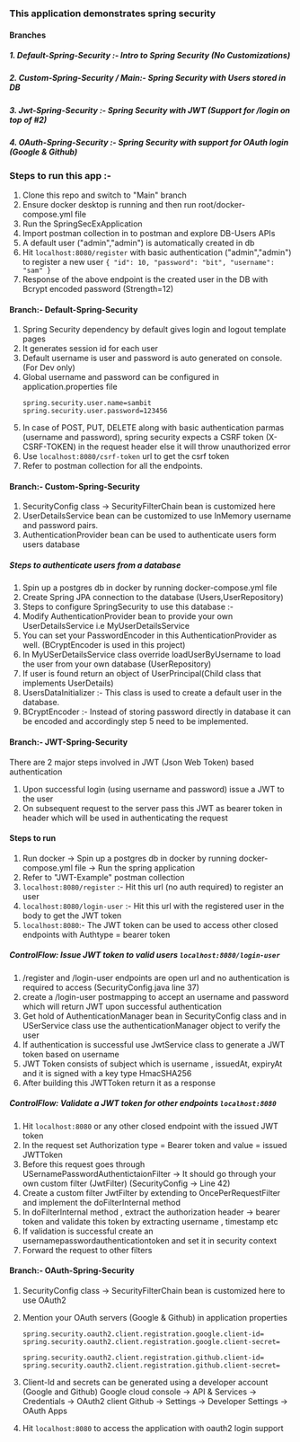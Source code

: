 ### This application demonstrates spring security

#### Branches

##### 1. Default-Spring-Security :- Intro to Spring Security (No Customizations)
##### 2. Custom-Spring-Security / Main:- Spring Security with Users stored in DB
##### 3. Jwt-Spring-Security :- Spring Security with JWT (Support for /login on top of #2)
##### 4. OAuth-Spring-Security :- Spring Security with support for OAuth login (Google & Github)

### Steps to run this app :-

1. Clone this repo and switch to "Main" branch
2. Ensure docker desktop is running and then run root/docker-compose.yml file
3. Run the SpringSecExApplication
4. Import postman collection in to postman and explore DB-Users APIs
5. A default user ("admin","admin") is automatically created in db
6. Hit `localhost:8080/register`  with basic authentication ("admin","admin") to register a new user
   `{
   "id": 10,
   "password": "bit",
   "username": "sam"
   }`
7. Response of the above endpoint is the created user in the DB with Bcrypt encoded password (Strength=12)
#### Branch:- Default-Spring-Security
1. Spring Security dependency by default gives login and logout template pages
2. It generates session id for each user
3. Default username is user and password is auto generated on console.(For Dev only)
4. Global username and password can be configured in application.properties file
    ```
    spring.security.user.name=sambit
    spring.security.user.password=123456
   ```
5. In case of POST, PUT, DELETE along with basic authentication parmas (username and password),
   spring security expects a CSRF token (X-CSRF-TOKEN) in the request header else it will throw unauthorized error
6. Use `localhost:8080/csrf-token` url to get the csrf token
7. Refer to postman collection for all the endpoints.

#### Branch:- Custom-Spring-Security
1. SecurityConfig class -> SecurityFilterChain bean is customized here
2. UserDetailsService bean can be customized to use InMemory username and password pairs.
3. AuthenticationProvider bean can be used to authenticate users form users database

##### Steps to authenticate users from a database
1. Spin up a postgres db in docker by running docker-compose.yml file
2. Create Spring JPA connection to the database (Users,UserRepository)
3. Steps to configure SpringSecurity to use this database :-
4. Modify AuthenticationProvider bean to provide your own UserDetailsService i.e MyUserDetailsService
5. You can set your PasswordEncoder in this AuthenticationProvider as well. (BCryptEncoder is used in this project)
6. In MyUSerDetailsService class override loadUserByUsername to load the user from your own database (UserRepository)
7. If user is found return an object of UserPrincipal(Child class that implements UserDetails)
8. UsersDataInitializer :- This class is used to create a default user in the database.
9. BCryptEncoder :- Instead of storing password directly in database it can be encoded and accordingly step 5 need to be implemented.

#### Branch:- JWT-Spring-Security 

There are 2 major steps involved in JWT (Json Web Token) based authentication
1. Upon successful login (using username and password) issue a JWT to the user 
2. On subsequent request to the server pass this JWT as bearer token in header which will be used in authenticating the request

#### Steps to run 
1. Run docker -> Spin up a postgres db in docker by running docker-compose.yml file -> Run the spring application
2. Refer to "JWT-Example" postman collection
3. `localhost:8080/register` :- Hit this url (no auth required) to register an user 
4. `localhost:8080/login-user` :- Hit this url with the registered user in the body to get the JWT token
5. `localhost:8080`:- The JWT token can be used to access other closed endpoints with Authtype = bearer token

##### ControlFlow: Issue JWT token to valid users `localhost:8080/login-user`

1. /register and /login-user endpoints are open url and no authentication is required to access (SecurityConfig.java line 37)
2. create a /login-user postmapping to accept an username and password which will return JWT upon successful authentication
3. Get hold of AuthenticationManager bean in SecurityConfig class and in USerService class use the authenticationManager object to verify the user
4. If authentication is successful use JwtService class to generate a JWT token based on username
5. JWT Token consists of subject which is username , issuedAt, expiryAt and it is signed with a key type HmacSHA256
6. After building this JWTToken return it as a response 

##### ControlFlow: Validate a JWT token for other endpoints `localhost:8080`

1. Hit `localhost:8080` or any other closed endpoint with the issued JWT token
2. In the request set Authorization type = Bearer token and value = issued JWTToken
3. Before this request goes through USernamePasswordAuthentictaionFilter -> It should go through your own custom filter (JwtFilter) (SecurityConfig -> Line 42)
4. Create a custom filter JwtFilter by extending to OncePerRequestFilter and implement the doFilterInternal method
5. In doFilterInternal method , extract the authorization header -> bearer token and validate this token by extracting username , timestamp etc
6. If validation is successful create an usernamepasswordauthenticationtoken and set it in security context
7. Forward the request to other filters


#### Branch:- OAuth-Spring-Security
1. SecurityConfig class -> SecurityFilterChain bean is customized here to use OAuth2
2. Mention your OAuth servers (Google & Github) in application properties
   ```shell
   spring.security.oauth2.client.registration.google.client-id=
   spring.security.oauth2.client.registration.google.client-secret=
   
   spring.security.oauth2.client.registration.github.client-id=
   spring.security.oauth2.client.registration.github.client-secret=
   ``` 
3. Client-Id and secrets can be generated using a developer account (Google and Github)
   Google cloud console -> API & Services -> Credentials -> OAuth2 client
   Github -> Settings -> Developer Settings -> OAuth Apps

4. Hit `localhost:8080` to access the application with oauth2 login support